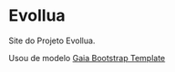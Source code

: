 # Evollua

Site do Projeto Evollua.

Usou de modelo [Gaia Bootstrap Template](http://demos.creative-tim.com/gaia-bootstrap-template/freebie.html)
